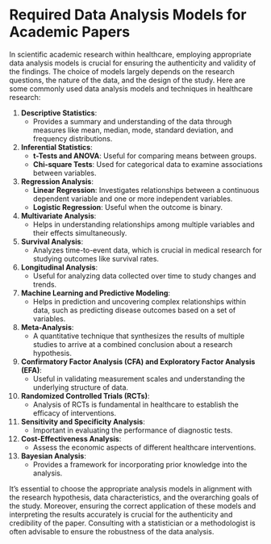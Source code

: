 # Required Data Analysis Models for Academic Papers

In scientific academic research within healthcare, employing appropriate data analysis models is crucial for ensuring the authenticity and validity of the findings. The choice of models largely depends on the research questions, the nature of the data, and the design of the study. Here are some commonly used data analysis models and techniques in healthcare research:

1. **Descriptive Statistics**:
   - Provides a summary and understanding of the data through measures like mean, median, mode, standard deviation, and frequency distributions.
2. **Inferential Statistics**:
   - **t-Tests and ANOVA**: Useful for comparing means between groups.
   - **Chi-square Tests**: Used for categorical data to examine associations between variables.
3. **Regression Analysis**:
   - **Linear Regression**: Investigates relationships between a continuous dependent variable and one or more independent variables.
   - **Logistic Regression**: Useful when the outcome is binary.
4. **Multivariate Analysis**:
   - Helps in understanding relationships among multiple variables and their effects simultaneously.
5. **Survival Analysis**:
   - Analyzes time-to-event data, which is crucial in medical research for studying outcomes like survival rates.
6. **Longitudinal Analysis**:
   - Useful for analyzing data collected over time to study changes and trends.
7. **Machine Learning and Predictive Modeling**:
   - Helps in prediction and uncovering complex relationships within data, such as predicting disease outcomes based on a set of variables.
8. **Meta-Analysis**:
   - A quantitative technique that synthesizes the results of multiple studies to arrive at a combined conclusion about a research hypothesis.
9. **Confirmatory Factor Analysis (CFA) and Exploratory Factor Analysis (EFA)**:
   - Useful in validating measurement scales and understanding the underlying structure of data.
10. **Randomized Controlled Trials (RCTs)**:
    - Analysis of RCTs is fundamental in healthcare to establish the efficacy of interventions.
11. **Sensitivity and Specificity Analysis**:
    - Important in evaluating the performance of diagnostic tests.
12. **Cost-Effectiveness Analysis**:
    - Assess the economic aspects of different healthcare interventions.
13. **Bayesian Analysis**:
    - Provides a framework for incorporating prior knowledge into the analysis.

It’s essential to choose the appropriate analysis models in alignment with the research hypothesis, data characteristics, and the overarching goals of the study. Moreover, ensuring the correct application of these models and interpreting the results accurately is crucial for the authenticity and credibility of the paper. Consulting with a statistician or a methodologist is often advisable to ensure the robustness of the data analysis.
